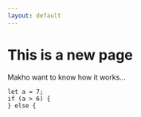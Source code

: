 ```yaml
---
layout: default
---
```


# This is a new page

Makho want to know how it works...

```
let a = 7;
if (a > 6) {
} else {
```
